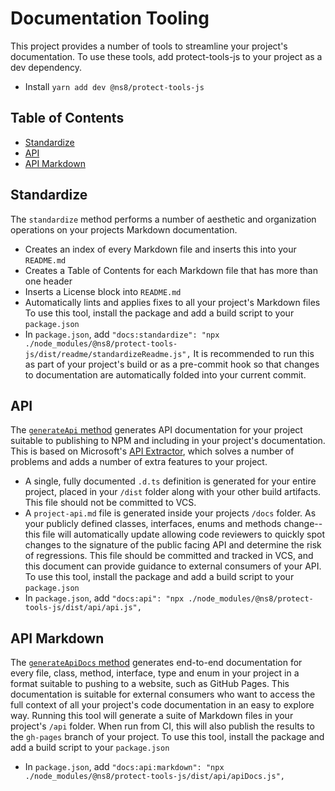 # Documentation Tooling

This project provides a number of tools to streamline your project's documentation. To use these tools, add protect-tools-js to your project as a dev dependency.

- Install `yarn add dev @ns8/protect-tools-js`

## Table of Contents

- [Standardize](#standardize)
- [API](#api)
- [API Markdown](#api-markdown)

## Standardize

The `standardize` method performs a number of aesthetic and organization operations on your projects Markdown documentation.

- Creates an index of every Markdown file and inserts this into your `README.md`
- Creates a Table of Contents for each Markdown file that has more than one header
- Inserts a License block into `README.md`
- Automatically lints and applies fixes to all your project's Markdown files
  To use this tool, install the package and add a build script to your `package.json`
- In `package.json`, add `"docs:standardize": "npx ./node_modules/@ns8/protect-tools-js/dist/readme/standardizeReadme.js",`
  It is recommended to run this as part of your project's build or as a pre-commit hook so that changes to documentation are automatically folded into your current commit.

## API

The [`generateApi` method](../src/docs/api.ts) generates API documentation for your project suitable to publishing to NPM and including in your project's documentation. This is based on Microsoft's [API Extractor](https://api-extractor.com/), which solves a number of problems and adds a number of extra features to your project.

- A single, fully documented `.d.ts` definition is generated for your entire project, placed in your `/dist` folder along with your other build artifacts. This file should not be committed to VCS.
- A `project-api.md` file is generated inside your projects `/docs` folder. As your publicly defined classes, interfaces, enums and methods change--this file will automatically update allowing code reviewers to quickly spot changes to the signature of the public facing API and determine the risk of regressions. This file should be committed and tracked in VCS, and this document can provide guidance to external consumers of your API.
  To use this tool, install the package and add a build script to your `package.json`
- In `package.json`, add `"docs:api": "npx ./node_modules/@ns8/protect-tools-js/dist/api/api.js",`

## API Markdown

The [`generateApiDocs` method](../src/docs/apiDocs.ts) generates end-to-end documentation for every file, class, method, interface, type and enum in your project in a format suitable to pushing to a website, such as GitHub Pages. This documentation is suitable for external consumers who want to access the full context of all your project's code documentation in an easy to explore way. Running this tool will generate a suite of Markdown files in your project's `/api` folder. When run from CI, this will also publish the results to the `gh-pages` branch of your project.
To use this tool, install the package and add a build script to your `package.json`

- In `package.json`, add `"docs:api:markdown": "npx ./node_modules/@ns8/protect-tools-js/dist/api/apiDocs.js",`
